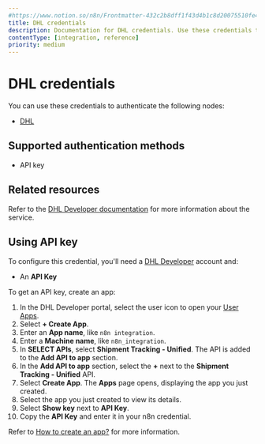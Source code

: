 ```yaml
---
#https://www.notion.so/n8n/Frontmatter-432c2b8dff1f43d4b1c8d20075510fe4
title: DHL credentials
description: Documentation for DHL credentials. Use these credentials to authenticate DHL in n8n, a workflow automation platform.
contentType: [integration, reference]
priority: medium
---
```


# DHL credentials

You can use these credentials to authenticate the following nodes:

- [DHL](/integrations/builtin/app-nodes/n8n-nodes-base.dhl.md)

## Supported authentication methods

- API key

## Related resources

Refer to the [DHL Developer documentation](https://support-developer.dhl.com/support/home) for more information about the service.

## Using API key

To configure this credential, you'll need a [DHL Developer](https://developer.dhl.com/user/register) account and:

- An **API Key**

To get an API key, create an app:

1. In the DHL Developer portal, select the user icon to open your [User Apps](https://developer.dhl.com/user/apps).
2. Select **+ Create App**.
3. Enter an **App name**, like `n8n integration`.
4. Enter a **Machine name**, like `n8n_integration`.
4. In **SELECT APIs**, select **Shipment Tracking - Unified**. The API is added to the **Add API to app** section.
5. In the **Add API to app** section, select the **+** next to the **Shipment Tracking - Unified** API.
6. Select **Create App**. The **Apps** page opens, displaying the app you just created.
7. Select the app you just created to view its details.
8. Select **Show key** next to **API Key**.
9. Copy the **API Key** and enter it in your n8n credential.

Refer to [How to create an app?](https://support-developer.dhl.com/support/solutions/articles/47001177011-how-to-create-an-app-) for more information.
